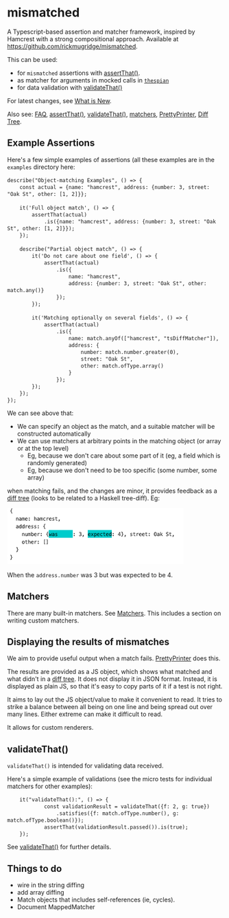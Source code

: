 # mismatched

A Typescript-based assertion and matcher framework, inspired by Hamcrest with a strong compositional approach.
Available at https://github.com/rickmugridge/mismatched.

This can be used:
   - for `mismatched` assertions with [assertThat()](./ASSERTTHAT.md).
   - as matcher for arguments in mocked calls in [`thespian`](https://github.com/rickmugridge/)
   - for data validation with [validateThat()](./ValidateThat.md)

For latest changes, see [What is New](./WhatIsNew.md).

Also see: [FAQ](./FAQ.md), [assertThat()](./ASSERTTHAT.md), [validateThat()](./ValidateThat.md), 
[matchers](./MATCHERS.md), [PrettyPrinter](./PRETTYPRINTER.md), [Diff Tree](./DIFFTREE.md).

## Example Assertions

Here's a few simple examples of assertions (all these examples are in the `examples` directory here:

```
describe("Object-matching Examples", () => {
    const actual = {name: "hamcrest", address: {number: 3, street: "Oak St", other: [1, 2]}};

    it('Full object match', () => {
        assertThat(actual)
            .is({name: "hamcrest", address: {number: 3, street: "Oak St", other: [1, 2]}});
    });

    describe("Partial object match", () => {
        it('Do not care about one field', () => {
            assertThat(actual)
                .is({
                    name: "hamcrest",
                    address: {number: 3, street: "Oak St", other: match.any()}
                });
        });

        it('Matching optionally on several fields', () => {
            assertThat(actual)
                .is({
                    name: match.anyOf(["hamcrest", "tsDiffMatcher"]),
                    address: {
                        number: match.number.greater(0),
                        street: "Oak St",
                        other: match.ofType.array()
                    }
                });
        });
    });
});
```

We can see above that:
 - We can specify an object as the match, and a suitable matcher will be constructed automatically
 - We can use matchers at arbitrary points in the matching object (or array or at the top level)
   - Eg, because we don't care about some part of it (eg, a field which is randomly generated)
   - Eg, because we don't need to be too specific (some number, some array)
  
when matching fails, and the changes are minor, it provides feedback as a [diff tree](DIFFTREE.md) 
(looks to be related to a Haskell tree-diff). Eg:

![failed](MatchFail.png)

When the `address.number` was 3 but was expected to be 4.

## Matchers

There are many built-in matchers. See [Matchers](./MATCHERS.md). This includes a section on writing custom matchers.

## Displaying the results of mismatches

We aim to provide useful output when a match fails. 
[PrettyPrinter](PRETTYPRINTER.md) does this.

The results are provided as a JS object, which shows what matched and what didn't in a [diff tree](DIFFTREE.md).
It does not display it in JSON format.
Instead, it is displayed as plain JS, so that it's easy to copy parts of it if a test is not right.

It aims to lay out the JS object/value to make it convenient to read.
It tries to strike a balance between all being on one line and being spread out over many lines.
Either extreme can make it difficult to read.

It allows for custom renderers.

## validateThat()

`validateThat()` is intended for validating data received.

Here's a simple example of validations (see the micro tests for individual matchers for other examples):

```
    it("validateThat():", () => {
            const validationResult = validateThat({f: 2, g: true})
                .satisfies({f: match.ofType.number(), g: match.ofType.boolean()});
            assertThat(validationResult.passed()).is(true);
    });
```

See [validateThat()](./ValidateThat.md) for further details.

## Things to do

  - wire in the string diffing
  - add array diffing
  - Match objects that includes self-references (ie, cycles).
  - Document MappedMatcher
